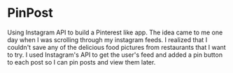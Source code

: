 # PinPost
Using Instagram API to build a Pinterest like app.
The idea came to me one day when I was scrolling through my instagram feeds. I realized that
I couldn't save any of the delicious food pictures from restaurants that I want to try. 
I used Instagram's API to get the user's feed and added a pin button to each post so I can
pin posts and view them later.
